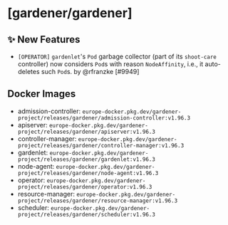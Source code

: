 # [gardener/gardener]

## ✨ New Features

- `[OPERATOR]` `gardenlet`'s `Pod` garbage collector (part of its `shoot-care` controller) now considers `Pod`s with reason `NodeAffinity`, i.e., it auto-deletes such `Pod`s. by @rfranzke [#9949]

## Docker Images
- admission-controller: `europe-docker.pkg.dev/gardener-project/releases/gardener/admission-controller:v1.96.3`
- apiserver: `europe-docker.pkg.dev/gardener-project/releases/gardener/apiserver:v1.96.3`
- controller-manager: `europe-docker.pkg.dev/gardener-project/releases/gardener/controller-manager:v1.96.3`
- gardenlet: `europe-docker.pkg.dev/gardener-project/releases/gardener/gardenlet:v1.96.3`
- node-agent: `europe-docker.pkg.dev/gardener-project/releases/gardener/node-agent:v1.96.3`
- operator: `europe-docker.pkg.dev/gardener-project/releases/gardener/operator:v1.96.3`
- resource-manager: `europe-docker.pkg.dev/gardener-project/releases/gardener/resource-manager:v1.96.3`
- scheduler: `europe-docker.pkg.dev/gardener-project/releases/gardener/scheduler:v1.96.3`
